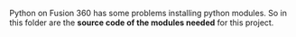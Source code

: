 Python on Fusion 360 has some problems installing python modules.
So in this folder are the **source code of the modules needed** for this project.